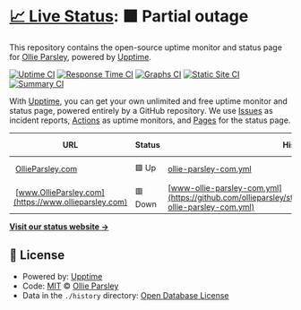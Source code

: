 # [📈 Live Status](https://ollieparsley.github.io/status): <!--live status--> **🟧 Partial outage**

This repository contains the open-source uptime monitor and status page for [Ollie Parsley](http://ollieparsley.com), powered by [Upptime](https://github.com/upptime/upptime).

[![Uptime CI](https://github.com/koj-co/upptime/workflows/Uptime%20CI/badge.svg)](https://github.com/koj-co/upptime/actions?query=workflow%3A%22Uptime+CI%22)
[![Response Time CI](https://github.com/koj-co/upptime/workflows/Response%20Time%20CI/badge.svg)](https://github.com/koj-co/upptime/actions?query=workflow%3A%22Response+Time+CI%22)
[![Graphs CI](https://github.com/koj-co/upptime/workflows/Graphs%20CI/badge.svg)](https://github.com/koj-co/upptime/actions?query=workflow%3A%22Graphs+CI%22)
[![Static Site CI](https://github.com/koj-co/upptime/workflows/Static%20Site%20CI/badge.svg)](https://github.com/koj-co/upptime/actions?query=workflow%3A%22Static+Site+CI%22)
[![Summary CI](https://github.com/koj-co/upptime/workflows/Summary%20CI/badge.svg)](https://github.com/koj-co/upptime/actions?query=workflow%3A%22Summary+CI%22)

With [Upptime](https://upptime.js.org), you can get your own unlimited and free uptime monitor and status page, powered entirely by a GitHub repository. We use [Issues](https://github.com/ollieparsley/status/issues) as incident reports, [Actions](https://github.com/ollieparsley/status/actions) as uptime monitors, and [Pages](https://ollieparsley.github.io/status) for the status page.

<!--start: status pages-->
<!-- This summary is generated by Upptime (https://github.com/upptime/upptime) -->
<!-- Do not edit this manually, your changes will be overwritten -->
<!-- prettier-ignore -->
| URL | Status | History | Response Time | Uptime |
| --- | ------ | ------- | ------------- | ------ |
| <img alt="" src="https://favicons.githubusercontent.com/ollieparsley.com" height="13"> [OllieParsley.com](https://ollieparsley.com) | 🟩 Up | [ollie-parsley-com.yml](https://github.com/ollieparsley/status/commits/master/history/ollie-parsley-com.yml) | <details><summary><img alt="Response time graph" src="./graphs/ollie-parsley-com/response-time-week.png" height="20"> 178ms</summary><br><a href="https://ollieparsley.github.io/status/history/ollie-parsley-com"><img alt="Response time 178" src="https://img.shields.io/endpoint?url=https%3A%2F%2Fraw.githubusercontent.com%2Follieparsley%2Fstatus%2Fmaster%2Fapi%2Follie-parsley-com%2Fresponse-time.json"></a><br><a href="https://ollieparsley.github.io/status/history/ollie-parsley-com"><img alt="24-hour response time 178" src="https://img.shields.io/endpoint?url=https%3A%2F%2Fraw.githubusercontent.com%2Follieparsley%2Fstatus%2Fmaster%2Fapi%2Follie-parsley-com%2Fresponse-time-day.json"></a><br><a href="https://ollieparsley.github.io/status/history/ollie-parsley-com"><img alt="7-day response time 178" src="https://img.shields.io/endpoint?url=https%3A%2F%2Fraw.githubusercontent.com%2Follieparsley%2Fstatus%2Fmaster%2Fapi%2Follie-parsley-com%2Fresponse-time-week.json"></a><br><a href="https://ollieparsley.github.io/status/history/ollie-parsley-com"><img alt="30-day response time 178" src="https://img.shields.io/endpoint?url=https%3A%2F%2Fraw.githubusercontent.com%2Follieparsley%2Fstatus%2Fmaster%2Fapi%2Follie-parsley-com%2Fresponse-time-month.json"></a><br><a href="https://ollieparsley.github.io/status/history/ollie-parsley-com"><img alt="1-year response time 178" src="https://img.shields.io/endpoint?url=https%3A%2F%2Fraw.githubusercontent.com%2Follieparsley%2Fstatus%2Fmaster%2Fapi%2Follie-parsley-com%2Fresponse-time-year.json"></a></details> | <details><summary><a href="https://ollieparsley.github.io/status/history/ollie-parsley-com">100.00%</a></summary><a href="https://ollieparsley.github.io/status/history/ollie-parsley-com"><img alt="All-time uptime 100.00%" src="https://img.shields.io/endpoint?url=https%3A%2F%2Fraw.githubusercontent.com%2Follieparsley%2Fstatus%2Fmaster%2Fapi%2Follie-parsley-com%2Fuptime.json"></a><br><a href="https://ollieparsley.github.io/status/history/ollie-parsley-com"><img alt="24-hour uptime 100.00%" src="https://img.shields.io/endpoint?url=https%3A%2F%2Fraw.githubusercontent.com%2Follieparsley%2Fstatus%2Fmaster%2Fapi%2Follie-parsley-com%2Fuptime-day.json"></a><br><a href="https://ollieparsley.github.io/status/history/ollie-parsley-com"><img alt="7-day uptime 100.00%" src="https://img.shields.io/endpoint?url=https%3A%2F%2Fraw.githubusercontent.com%2Follieparsley%2Fstatus%2Fmaster%2Fapi%2Follie-parsley-com%2Fuptime-week.json"></a><br><a href="https://ollieparsley.github.io/status/history/ollie-parsley-com"><img alt="30-day uptime 100.00%" src="https://img.shields.io/endpoint?url=https%3A%2F%2Fraw.githubusercontent.com%2Follieparsley%2Fstatus%2Fmaster%2Fapi%2Follie-parsley-com%2Fuptime-month.json"></a><br><a href="https://ollieparsley.github.io/status/history/ollie-parsley-com"><img alt="1-year uptime 100.00%" src="https://img.shields.io/endpoint?url=https%3A%2F%2Fraw.githubusercontent.com%2Follieparsley%2Fstatus%2Fmaster%2Fapi%2Follie-parsley-com%2Fuptime-year.json"></a></details>
| <img alt="" src="https://favicons.githubusercontent.com/www.ollieparsley.com" height="13"> [www.OllieParsley.com](https://www.ollieparsley.com) | 🟥 Down | [www-ollie-parsley-com.yml](https://github.com/ollieparsley/status/commits/master/history/www-ollie-parsley-com.yml) | <details><summary><img alt="Response time graph" src="./graphs/www-ollie-parsley-com/response-time-week.png" height="20"> 0ms</summary><br><a href="https://ollieparsley.github.io/status/history/www-ollie-parsley-com"><img alt="Response time 0" src="https://img.shields.io/endpoint?url=https%3A%2F%2Fraw.githubusercontent.com%2Follieparsley%2Fstatus%2Fmaster%2Fapi%2Fwww-ollie-parsley-com%2Fresponse-time.json"></a><br><a href="https://ollieparsley.github.io/status/history/www-ollie-parsley-com"><img alt="24-hour response time 0" src="https://img.shields.io/endpoint?url=https%3A%2F%2Fraw.githubusercontent.com%2Follieparsley%2Fstatus%2Fmaster%2Fapi%2Fwww-ollie-parsley-com%2Fresponse-time-day.json"></a><br><a href="https://ollieparsley.github.io/status/history/www-ollie-parsley-com"><img alt="7-day response time 0" src="https://img.shields.io/endpoint?url=https%3A%2F%2Fraw.githubusercontent.com%2Follieparsley%2Fstatus%2Fmaster%2Fapi%2Fwww-ollie-parsley-com%2Fresponse-time-week.json"></a><br><a href="https://ollieparsley.github.io/status/history/www-ollie-parsley-com"><img alt="30-day response time 0" src="https://img.shields.io/endpoint?url=https%3A%2F%2Fraw.githubusercontent.com%2Follieparsley%2Fstatus%2Fmaster%2Fapi%2Fwww-ollie-parsley-com%2Fresponse-time-month.json"></a><br><a href="https://ollieparsley.github.io/status/history/www-ollie-parsley-com"><img alt="1-year response time 0" src="https://img.shields.io/endpoint?url=https%3A%2F%2Fraw.githubusercontent.com%2Follieparsley%2Fstatus%2Fmaster%2Fapi%2Fwww-ollie-parsley-com%2Fresponse-time-year.json"></a></details> | <details><summary><a href="https://ollieparsley.github.io/status/history/www-ollie-parsley-com">16.86%</a></summary><a href="https://ollieparsley.github.io/status/history/www-ollie-parsley-com"><img alt="All-time uptime 16.86%" src="https://img.shields.io/endpoint?url=https%3A%2F%2Fraw.githubusercontent.com%2Follieparsley%2Fstatus%2Fmaster%2Fapi%2Fwww-ollie-parsley-com%2Fuptime.json"></a><br><a href="https://ollieparsley.github.io/status/history/www-ollie-parsley-com"><img alt="24-hour uptime 16.86%" src="https://img.shields.io/endpoint?url=https%3A%2F%2Fraw.githubusercontent.com%2Follieparsley%2Fstatus%2Fmaster%2Fapi%2Fwww-ollie-parsley-com%2Fuptime-day.json"></a><br><a href="https://ollieparsley.github.io/status/history/www-ollie-parsley-com"><img alt="7-day uptime 16.86%" src="https://img.shields.io/endpoint?url=https%3A%2F%2Fraw.githubusercontent.com%2Follieparsley%2Fstatus%2Fmaster%2Fapi%2Fwww-ollie-parsley-com%2Fuptime-week.json"></a><br><a href="https://ollieparsley.github.io/status/history/www-ollie-parsley-com"><img alt="30-day uptime 16.86%" src="https://img.shields.io/endpoint?url=https%3A%2F%2Fraw.githubusercontent.com%2Follieparsley%2Fstatus%2Fmaster%2Fapi%2Fwww-ollie-parsley-com%2Fuptime-month.json"></a><br><a href="https://ollieparsley.github.io/status/history/www-ollie-parsley-com"><img alt="1-year uptime 16.86%" src="https://img.shields.io/endpoint?url=https%3A%2F%2Fraw.githubusercontent.com%2Follieparsley%2Fstatus%2Fmaster%2Fapi%2Fwww-ollie-parsley-com%2Fuptime-year.json"></a></details>

<!--end: status pages-->

[**Visit our status website →**](https://ollieparsley.github.io/status)

## 📄 License

- Powered by: [Upptime](https://github.com/upptime/upptime)
- Code: [MIT](./LICENSE) © [Ollie Parsley](http://ollieparsley.com)
- Data in the `./history` directory: [Open Database License](https://opendatacommons.org/licenses/odbl/1-0/)

